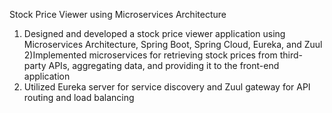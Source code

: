 Stock Price Viewer using Microservices Architecture
1) Designed and developed a stock price viewer application using
Microservices Architecture, Spring Boot, Spring Cloud,
Eureka, and Zuul
2)Implemented microservices for retrieving stock prices from
third- party APIs, aggregating data, and providing it to the
front-end application
3) Utilized Eureka server for service discovery and Zuul
gateway for API routing and load balancing
